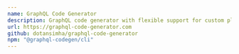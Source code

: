 ```yaml
---
name: GraphQL Code Generator
description: GraphQL code generator with flexible support for custom plugins and templates like Typescript (frontend and backend), React Hooks, resolvers signatures and more.
url: https://graphql-code-generator.com
github: dotansimha/graphql-code-generator
npm: "@graphql-codegen/cli"
---
```

